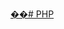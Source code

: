 [��#   P H P 
 
 ](https://media.licdn.com/dms/image/v2/D4E12AQEsIRbNuE7bpg/article-cover_image-shrink_720_1280/article-cover_image-shrink_720_1280/0/1719303055805?e=2147483647&v=beta&t=lpM1aJ_yQs65GnZTGjW0OzA9K4YaKiwwKHYK4BPiW6g)
